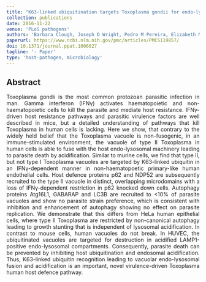 ```yaml
---
title: "K63-linked ubiquitination targets Toxoplasma gondii for endo-lysosomal destruction in IFNγ-stimulated human cells"
collection: publications
date: 2016-11-22
venue: 'PLoS pathogens'
authors: 'Barbara Clough, Joseph D Wright, Pedro M Pereira, Elizabeth M Hirst, Ashleigh C Johnston, Ricardo Henriques, Eva-Maria Frickel'
paperurl: https://www.ncbi.nlm.nih.gov/pmc/articles/PMC5119857/
doi: 10.1371/journal.ppat.1006027
tagline: '- Paper'
type: 'host-pathogen, microbiology'
---
```


<h2> Abstract </h2>
<p align= "justify">
Toxoplasma gondii is the most common protozoan parasitic infection in man. Gamma interferon (IFNγ) activates haematopoietic and non-haematopoietic cells to kill the parasite and mediate host resistance. IFNγ-driven host resistance pathways and parasitic virulence factors are well described in mice, but a detailed understanding of pathways that kill Toxoplasma in human cells is lacking. Here we show, that contrary to the widely held belief that the Toxoplasma vacuole is non-fusogenic, in an immune-stimulated environment, the vacuole of type II Toxoplasma in human cells is able to fuse with the host endo-lysosomal machinery leading to parasite death by acidification. Similar to murine cells, we find that type II, but not type I Toxoplasma vacuoles are targeted by K63-linked ubiquitin in an IFNγ-dependent manner in non-haematopoetic primary-like human endothelial cells. Host defence proteins p62 and NDP52 are subsequently recruited to the type II vacuole in distinct, overlapping microdomains with a loss of IFNγ-dependent restriction in p62 knocked down cells. Autophagy proteins Atg16L1, GABARAP and LC3B are recruited to <10% of parasite vacuoles and show no parasite strain preference, which is consistent with inhibition and enhancement of autophagy showing no effect on parasite replication. We demonstrate that this differs from HeLa human epithelial cells, where type II Toxoplasma are restricted by non-canonical autophagy leading to growth stunting that is independent of lysosomal acidification. In contrast to mouse cells, human vacuoles do not break. In HUVEC, the ubiquitinated vacuoles are targeted for destruction in acidified LAMP1-positive endo-lysosomal compartments. Consequently, parasite death can be prevented by inhibiting host ubiquitination and endosomal acidification. Thus, K63-linked ubiquitin recognition leading to vacuolar endo-lysosomal fusion and acidification is an important, novel virulence-driven Toxoplasma human host defence pathway.

